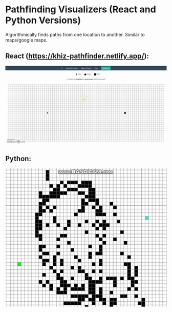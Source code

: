 # Pathfinding Visualizers (React and Python Versions)

Algorithmically finds paths from one location to another.  Similar to maps/google maps.

## React (https://khiz-pathfinder.netlify.app/):
![Finding example](/pathfinder-final.gif)

## Python:
![Finding example](/python-pathfinder.gif)

